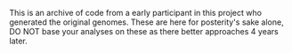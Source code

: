 This is an archive of code from a early participant in this project who generated the original genomes. These are here for posterity's sake alone, DO NOT base your analyses on these as there better approaches 4 years later.
